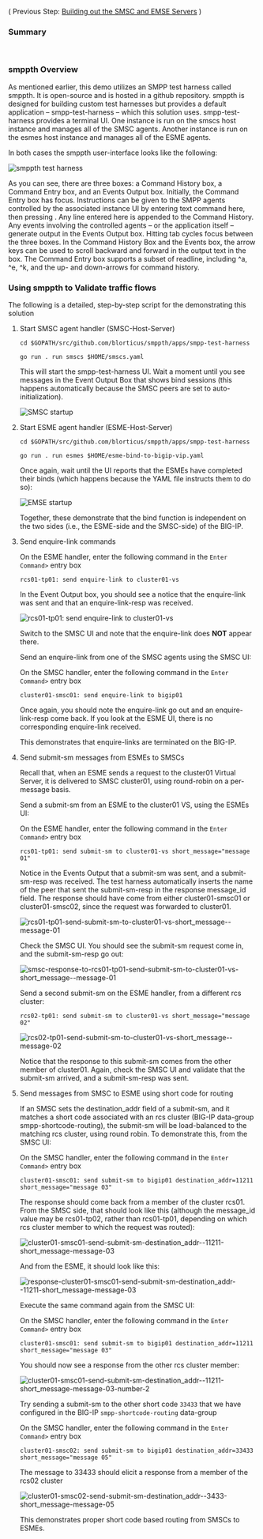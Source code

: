 ( Previous Step: [Building out the SMSC and EMSE Servers](https://github.com/grmarxer/Short_Message_Peer-to-Peer_Protocol/blob/master/procedures/1-Building_out_SMSC_and_ESME.md) )  

### Summary  


<br/>   

### smppth Overview

As mentioned earlier, this demo utilizes an SMPP test harness called smppth.  It is open-source and is hosted in a github repository.  smppth is designed for building custom test harnesses but provides a default application – smpp-test-harness – which this solution uses.  smpp-test-harness provides a terminal UI.  One instance is run on the smscs host instance and manages all of the SMSC agents.  Another instance is run on the esmes host instance and manages all of the ESME agents.  

In both cases the smppth user-interface looks like the following:  

![smppth test harness](https://github.com/grmarxer/Short_Message_Peer-to-Peer_Protocol/blob/master/illustrations/smppth-blank-screen.PNG)  


As you can see, there are three boxes: a Command History box, a Command Entry box, and an Events Output box.  Initially, the Command Entry box has focus.  Instructions can be given to the SMPP agents controlled by the associated instance UI by entering text command here, then pressing <enter>.  Any line entered here is appended to the Command History.  Any events involving the controlled agents – or the application itself – generate output in the Events Output box.  Hitting tab cycles focus between the three boxes.  In the Command History Box and the Events box, the arrow keys can be used to scroll backward and forward in the output text in the box.  The Command Entry box supports a subset of readline, including ^a, ^e, ^k, and the up- and down-arrows for command history.  


### Using smppth to Validate traffic flows 

The following is a detailed, step-by-step script for the demonstrating this solution  

1. Start SMSC agent handler (SMSC-Host-Server)

    ```
    cd $GOPATH/src/github.com/blorticus/smppth/apps/smpp-test-harness
    ```  
    ```
    go run . run smscs $HOME/smscs.yaml
    ```  

    This will start the smpp-test-harness UI.  Wait a moment until you see messages in the Event Output Box that shows bind sessions (this happens automatically because the SMSC peers are set to auto-initialization).  

    ![SMSC startup](https://github.com/grmarxer/Short_Message_Peer-to-Peer_Protocol/blob/master/illustrations/smsc_go_run.PNG)



2. Start ESME agent handler  (ESME-Host-Server)

    ```
    cd $GOPATH/src/github.com/blorticus/smppth/apps/smpp-test-harness
    ```  
    ```
    go run . run esmes $HOME/esme-bind-to-bigip-vip.yaml
    ```   

    Once again, wait until the UI reports that the ESMEs have completed their binds (which happens because the YAML file instructs them to do so):  

    ![EMSE startup](https://github.com/grmarxer/Short_Message_Peer-to-Peer_Protocol/blob/master/illustrations/esme_go_run.PNG)  

    Together, these demonstrate that the bind function is independent on the two sides (i.e., the ESME-side and the SMSC-side) of the BIG-IP.  

3. Send enquire-link commands  

    On the ESME handler, enter the following command in the `Enter Command>` entry box  
    ```
    rcs01-tp01: send enquire-link to cluster01-vs
    ```  

    In the Event Output box, you should see a notice that the enquire-link was sent and that an enquire-link-resp was received.  

    ![rcs01-tp01: send enquire-link to cluster01-vs](https://github.com/grmarxer/Short_Message_Peer-to-Peer_Protocol/blob/master/illustrations/rcs01-tp01-send-enquire-link-to-cluster01-vs.PNG)  

    Switch to the SMSC UI and note that the enquire-link does __NOT__ appear there.  

    Send an enquire-link from one of the SMSC agents using the SMSC UI:  

    On the SMSC handler, enter the following command in the `Enter Command>` entry box  
    ```
    cluster01-smsc01: send enquire-link to bigip01
    ```  

    Once again, you should note the enquire-link go out and an enquire-link-resp come back.  If you look at the ESME UI, there is no corresponding enquire-link received.

    This demonstrates that enquire-links are terminated on the BIG-IP.


4.  Send submit-sm messages from ESMEs to SMSCs  

    Recall that, when an ESME sends a request to the cluster01 Virtual Server, it is delivered to SMSC cluster01, using round-robin on a per-message basis.  

    Send a submit-sm from an ESME to the cluster01 VS, using the ESMEs UI:  

    On the ESME handler, enter the following command in the `Enter Command>` entry box  
    ```
    rcs01-tp01: send submit-sm to cluster01-vs short_message="message 01"
    ```  

    Notice in the Events Output that a submit-sm was sent, and a submit-sm-resp was received.  The test harness automatically inserts the name of the peer that sent the submit-sm-resp in the response message_id field.  The response should have come from either cluster01-smsc01 or cluster01-smsc02, since the request was forwarded to cluster01.

    ![rcs01-tp01-send-submit-sm-to-cluster01-vs-short_message--message-01](https://github.com/grmarxer/Short_Message_Peer-to-Peer_Protocol/blob/master/illustrations/rcs01-tp01-send-submit-sm-to-cluster01-vs-short_message--message-01.png)  


    Check the SMSC UI.  You should see the submit-sm request come in, and the submit-sm-resp go out:  

    ![smsc-response-to-rcs01-tp01-send-submit-sm-to-cluster01-vs-short_message--message-01](https://github.com/grmarxer/Short_Message_Peer-to-Peer_Protocol/blob/master/illustrations/smsc-response-to-rcs01-tp01-send-submit-sm-to-cluster01-vs-short_message--message-01.png)  

    Send a second submit-sm on the ESME handler, from a different rcs cluster:  

    ```
    rcs02-tp01: send submit-sm to cluster01-vs short_message="message 02"
    ```  

    ![rcs02-tp01-send-submit-sm-to-cluster01-vs-short_message--message-02](https://github.com/grmarxer/Short_Message_Peer-to-Peer_Protocol/blob/master/illustrations/rcs02-tp01-send-submit-sm-to-cluster01-vs-short_message--message-02.png)  

    Notice that the response to this submit-sm comes from the other member of cluster01.  Again, check the SMSC UI and validate that the submit-sm arrived, and a submit-sm-resp was sent.  

5. Send messages from SMSC to ESME using short code for routing  

    If an SMSC sets the destination_addr field of a submit-sm, and it matches a short code associated with an rcs cluster (BIG-IP data-group smpp-shortcode-routing), the submit-sm will be load-balanced to the matching rcs cluster, using round robin.  To demonstrate this, from the SMSC UI:  

    On the SMSC handler, enter the following command in the `Enter Command>` entry box  
    ```
    cluster01-smsc01: send submit-sm to bigip01 destination_addr=11211 short_message="message 03"
    ```  

    The response should come back from a member of the cluster rcs01.  From the SMSC side, that should look like this (although the message_id value may be rcs01-tp02, rather than rcs01-tp01, depending on which rcs cluster member to which the request was routed):  

    ![cluster01-smsc01-send-submit-sm-destination_addr--11211-short_message-message-03](https://github.com/grmarxer/Short_Message_Peer-to-Peer_Protocol/blob/master/illustrations/cluster01-smsc01-send-submit-sm-destination_addr--11211-short_message-message-03.png)  


    And from the ESME, it should look like this:  

    ![response-cluster01-smsc01-send-submit-sm-destination_addr--11211-short_message-message-03](https://github.com/grmarxer/Short_Message_Peer-to-Peer_Protocol/blob/master/illustrations/response-cluster01-smsc01-send-submit-sm-destination_addr--11211-short_message-message-03.png)  


    Execute the same command again from the SMSC UI:  

    On the SMSC handler, enter the following command in the `Enter Command>` entry box  
    ```
    cluster01-smsc01: send submit-sm to bigip01 destination_addr=11211 short_message="message 03"
    ```  

    You should now see a response from the other rcs cluster member:  


    ![cluster01-smsc01-send-submit-sm-destination_addr--11211-short_message-message-03-number-2](https://github.com/grmarxer/Short_Message_Peer-to-Peer_Protocol/blob/master/illustrations/cluster01-smsc01-send-submit-sm-destination_addr--11211-short_message-message-03-number-2.png) 

    Try sending a submit-sm to the other short code `33433` that we have configured in the BIG-IP `smpp-shortcode-routing` data-group  

    On the SMSC handler, enter the following command in the `Enter Command>` entry box  
    ```
    cluster01-smsc02: send submit-sm to bigip01 destination_addr=33433 short_message="message 05"
    ```  

    The message to 33433 should elicit a response from a member of the rcs02 cluster  

    ![cluster01-smsc02-send-submit-sm-destination_addr--3433-short_message-message-05](https://github.com/grmarxer/Short_Message_Peer-to-Peer_Protocol/blob/master/illustrations/cluster01-smsc02-send-submit-sm-destination_addr--3433-short_message-message-05.png)


    This demonstrates proper short code based routing from SMSCs to ESMEs.  